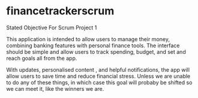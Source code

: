 # financetrackerscrum
Stated Objective For Scrum Project 1

This application is intended to allow users to manage their money, combining banking features with personal finance tools. The interface should be simple and allow users to track spending, budget, and set and reach goals all from the app.
 
With updates, personalised content , and helpful notifications, the app will allow users to save time and reduce financial stress. Unless we are unable to do any of these things, in which case this goal will probaby be shifted so we can meet it, like the winners we are.


